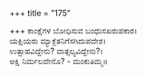 +++
title = "175"

+++
ಕಾಂಕ್ಷೆಗಳ ಬೋಧಿಸುವ ಬಂಧುಸಖರುಪಕಾರ।  
ಯಕ್ಷಿಯರು ಮ್ಯಾಕ್ಬೆತನಿಗೆಸಗಿದುಪದೇಶ।  
ಉತ್ಸಾಹವಿದ್ದೇನು? ವಾತ್ಸಲ್ಯವಿದ್ದೇನು?।  
ಅಕ್ಷಿ ನಿರ್ಮಲವೇನೊ? - ಮಂಕುತಿಮ್ಮ॥  
